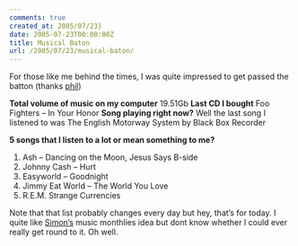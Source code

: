 ```yaml
---
comments: true
created_at: 2005/07/23}
date: 2005-07-23T00:00:00Z
title: Musical Baton
url: /2005/07/23/musical-baton/
---
```


<p>
For those like me behind the times, I was quite impressed to get passed the batton (thanks <a href="http://www.xlab.co.uk">phil</a>)

</p>
<p>
<strong>Total volume of music on my computer</strong>
19.51Gb
<strong>Last CD I bought</strong>
Foo Fighters – In Your Honor
<strong>Song playing right now?</strong>
Well the last song I listened to was The English Motorway System by Black Box Recorder

</p>
<p>
<strong>5 songs that I listen to a lot or mean something to me?</strong>

</p>
<ol>
<li>
Ash – Dancing on the Moon, Jesus Says B-side

</li>
<li>
Johnny Cash – Hurt

</li>
<li>
Easyworld – Goodnight

</li>
<li>
Jimmy Eat World – The World You Love

</li>
<li>
R.E.M. Strange Currencies

</li>
</ol>
<p>
Note that that list probably changes every day but hey, that’s for today. I quite like <a href="http://www.collylogic.com/index.php?/weblog/comments/music_monthlies_july_2005/">Simon’s</a> music monthlies idea but dont know whether I could ever really get round to it. Oh well.

</p>
